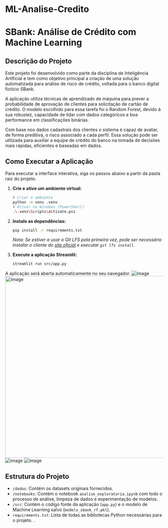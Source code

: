 # ML-Analise-Credito
# SBank: Análise de Crédito com Machine Learning

## Descrição do Projeto

Este projeto foi desenvolvido como parte da disciplina de Inteligência Artificial e tem como objetivo principal a criação de uma solução automatizada para análise de risco de crédito, voltada para o banco digital fictício SBank.

A aplicação utiliza técnicas de aprendizado de máquina para prever a probabilidade de aprovação de clientes para solicitação de cartão de crédito. O modelo escolhido para essa tarefa foi o Random Forest, devido à sua robustez, capacidade de lidar com dados categóricos e boa performance em classificações binárias.

Com base nos dados cadastrais dos clientes o sistema é capaz de avaliar, de forma preditiva, o risco associado a cada perfil. Essa solução pode ser utilizada para auxiliar a equipe de crédito do banco na tomada de decisões mais rápidas, eficientes e baseadas em dados.

## Como Executar a Aplicação

Para executar a interface interativa, siga os passos abaixo a partir da pasta raiz do projeto.

1.  **Crie e ative um ambiente virtual:**
    ```bash
    # Criar o ambiente
    python -m venv .venv
    # Ativar no Windows (PowerShell)
    .\.venv\Scripts\Activate.ps1
    ```

2.  **Instale as dependências:**
    ```bash
    pip install -r requirements.txt
    ```
    *Nota: Se estiver a usar o Git LFS pela primeira vez, pode ser necessário instalar o cliente do [site oficial](https://git-lfs.github.com/) e executar `git lfs install`.*


3.  **Execute a aplicação Streamlit:**
    ```bash
    streamlit run src/app.py
    ```
A aplicação será aberta automaticamente no seu navegador.
![image](https://github.com/user-attachments/assets/59bbc15b-cf15-4041-8d2a-8e42b2e4bf2c)
<img width="1503" height="582" alt="image" src="https://github.com/user-attachments/assets/1e49cd16-0987-4c33-8126-27dad7dac42e" />
![image](https://github.com/user-attachments/assets/a14e04bc-9f6b-41f6-aca5-cbb9bca826d8)
![image](https://github.com/user-attachments/assets/bfaa7e69-f936-422e-909f-32a76e86d880)


## Estrutura do Projeto

* `/dados`: Contém os datasets originais fornecidos.
* `/notebooks`: Contém o notebook `analise_exploratoria.ipynb` com todo o processo de análise, limpeza de dados e experimentação de modelos.
* `/src`: Contém o código fonte da aplicação (`app.py`) e o modelo de Machine Learning salvo (`modelo_sbank_rf.pkl`).
* `requirements.txt`: Lista de todas as bibliotecas Python necessárias para o projeto.
.
